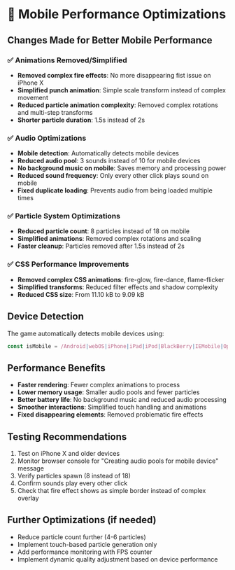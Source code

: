 # 🚀 Mobile Performance Optimizations

## Changes Made for Better Mobile Performance

### ✅ Animations Removed/Simplified
- **Removed complex fire effects**: No more disappearing fist issue on iPhone X
- **Simplified punch animation**: Simple scale transform instead of complex movement
- **Reduced particle animation complexity**: Removed complex rotations and multi-step transforms
- **Shorter particle duration**: 1.5s instead of 2s

### ✅ Audio Optimizations
- **Mobile detection**: Automatically detects mobile devices
- **Reduced audio pool**: 3 sounds instead of 10 for mobile devices
- **No background music on mobile**: Saves memory and processing power
- **Reduced sound frequency**: Only every other click plays sound on mobile
- **Fixed duplicate loading**: Prevents audio from being loaded multiple times

### ✅ Particle System Optimizations
- **Reduced particle count**: 8 particles instead of 18 on mobile
- **Simplified animations**: Removed complex rotations and scaling
- **Faster cleanup**: Particles removed after 1.5s instead of 2s

### ✅ CSS Performance Improvements
- **Removed complex CSS animations**: fire-glow, fire-dance, flame-flicker
- **Simplified transforms**: Reduced filter effects and shadow complexity
- **Reduced CSS size**: From 11.10 kB to 9.09 kB

## Device Detection
The game automatically detects mobile devices using:
```javascript
const isMobile = /Android|webOS|iPhone|iPad|iPod|BlackBerry|IEMobile|Opera Mini/i.test(navigator.userAgent)
```

## Performance Benefits
- **Faster rendering**: Fewer complex animations to process
- **Lower memory usage**: Smaller audio pools and fewer particles
- **Better battery life**: No background music and reduced audio processing
- **Smoother interactions**: Simplified touch handling and animations
- **Fixed disappearing elements**: Removed problematic fire effects

## Testing Recommendations
1. Test on iPhone X and older devices
2. Monitor browser console for "Creating audio pools for mobile device" message
3. Verify particles spawn (8 instead of 18)
4. Confirm sounds play every other click
5. Check that fire effect shows as simple border instead of complex overlay

## Further Optimizations (if needed)
- Reduce particle count further (4-6 particles)
- Implement touch-based particle generation only
- Add performance monitoring with FPS counter
- Implement dynamic quality adjustment based on device performance